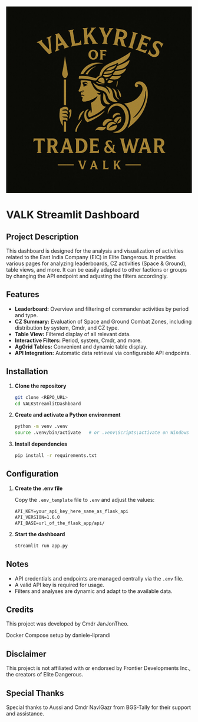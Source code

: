 ![VALT Logo](assets/VALT_logo.jpg)

# VALK Streamlit Dashboard

## Project Description

This dashboard is designed for the analysis and visualization of activities related to the East India Company (EIC) in Elite Dangerous. It provides various pages for analyzing leaderboards, CZ activities (Space & Ground), table views, and more.
It can be easily adapted to other factions or groups by changing the API endpoint and adjusting the filters accordingly.

## Features

- **Leaderboard:** Overview and filtering of commander activities by period and type.
- **CZ Summary:** Evaluation of Space and Ground Combat Zones, including distribution by system, Cmdr, and CZ type.
- **Table View:** Filtered display of all relevant data.
- **Interactive Filters:** Period, system, Cmdr, and more.
- **AgGrid Tables:** Convenient and dynamic table display.
- **API Integration:** Automatic data retrieval via configurable API endpoints.

## Installation

1. **Clone the repository**
   ```bash
   git clone <REPO_URL>
   cd VALKStreamlitDashboard
   ```

2. **Create and activate a Python environment**
   ```bash
   python -m venv .venv
   source .venv/bin/activate   # or .venv\Scripts\activate on Windows
   ```

3. **Install dependencies**
   ```bash
   pip install -r requirements.txt
   ```

## Configuration

1. **Create the .env file**

   Copy the `.env_template` file to `.env` and adjust the values:

   ```env
   API_KEY=your_api_key_here_same_as_flask_api
   API_VERSION=1.6.0
   API_BASE=url_of_the_flask_app/api/
   ```

2. **Start the dashboard**
   ```bash
   streamlit run app.py
   ```

## Notes

- API credentials and endpoints are managed centrally via the `.env` file.
- A valid API key is required for usage.
- Filters and analyses are dynamic and adapt to the available data.

## Credits
This project was developed by Cmdr JanJonTheo.

Docker Compose setup by daniele-liprandi

## Disclaimer
This project is not affiliated with or endorsed by Frontier Developments Inc., the creators of Elite Dangerous.

## Special Thanks
Special thanks to Aussi and Cmdr NavlGazr from BGS-Tally for their support and assistance.
